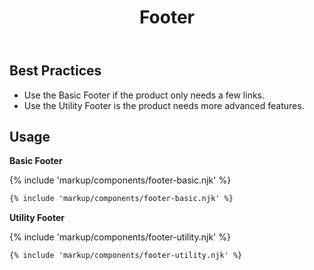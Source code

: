 ﻿---
title: Footer
summary: Footers contain links and other useful information at the bottom of a page.
tags: components, footers
layout: page-guide
eleventyNavigation:
  key: Footer
  parent: Components
  order: 170
  excerpt: Footers contain links and other useful information at the bottom of a page.
  img: /img/illustrations/illus-footers.svg
---

## Best Practices

- Use the Basic Footer if the product only needs a few links.
- Use the Utility Footer is the product needs more advanced features.

## Usage

**Basic Footer**

{% include 'markup/components/footer-basic.njk' %}

``` html
{% include 'markup/components/footer-basic.njk' %}
```

**Utility Footer**

{% include 'markup/components/footer-utility.njk' %}

``` html
{% include 'markup/components/footer-utility.njk' %}
```
